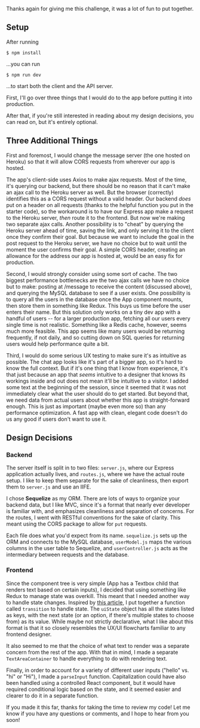Thanks again for giving me this challenge, it was a lot of fun to put together.

## Setup

After running

```
$ npm install

```

...you can run

```
$ npm run dev

```
...to start both the client and the API server.

First, I'll go over three things that I would do to the app before putting it into production.

After that, if you're still interested in reading about my design decisions, you can read on, but it's entirely optional.

## Three Additional Things

First and foremost, I would change the message server (the one hosted on Heroku) so that it will allow CORS requests from wherever our app is hosted.

The app's client-side uses Axios to make ajax requests. Most of the time, it's querying our backend, but there should be no reason that it can't make an ajax call to the Heroku server as well. But the browser (correctly) identifies this as a CORS request without a valid header. Our backend _does_ put on a header on all requests (thanks to the helpful function you put in the starter code), so the workaround is to have our Express app make a request to the Heroku server, _then_ route it to the frontend. But now we're making two separate ajax calls. Another possibility is to "cheat" by querying the Heroku server ahead of time, saving the link, and only serving it to the client once they confirm their goal. But because we want to include the goal in the post request to the Heroku server, we have no choice but to wait until the moment the user confirms their goal. A simple CORS header, creating an allowance for the address our app is hosted at, would be an easy fix for production.

Second, I would strongly consider using some sort of cache. The two biggest performance bottlenecks are the two ajax calls we have no choice but to make: posting at /message to receive the content (discussed above), and querying the MySQL database to see if a user exists. One possibility is to query all the users in the database once the App component mounts, then store them in something like Redux. This buys us time before the user enters their name. But this solution only works on a tiny dev app with a handful of users -- for a larger production app, fetching all our users every single time is not realistic. Something like a Redis cache, however, seems much more feasible. This app seems like many users would be returning frequently, if not daily, and so cutting down on SQL queries for returning users would help performance quite a bit.

Third, I would do some serious UX testing to make sure it's as intuitive as possible. The chat app looks like it's part of a bigger app, so it's hard to know the full context. But if it's one thing that I know from experience, it's that just because an app that _seems_ intuitive to a designer that knows its workings inside and out does not mean it'll be intuitive to a visitor. I added some text at the beginning of the session, since it seemed that it was not immediately clear what the user should do to get started. But beyond that, we need data from actual users about whether this app is straight-forward enough. This is just as important (maybe even more so) than any performance optimization. A fast app with clean, elegant code doesn't do us any good if users don't want to use it.

## Design Decisions

### Backend

The server itself is split in to two files: `server.js`, where our Express application actually lives, and `routes.js`, where we have the actual route setup. I like to keep them separate for the sake of cleanliness, then export them to `server.js` and use an IIFE.

I chose **Sequelize** as my ORM. There are lots of ways to organize your backend data, but I like MVC, since it's a format that nearly ever developer is familiar with, and emphasizes cleanliness and separation of concerns. For the routes, I went with RESTful conventions for the sake of clarity. This meant using the CORS package to allow for `put` requests.

 Each file does what you'd expect from its name. `sequelize.js` sets up the ORM and connects to the MySQL database, `userModel.js` maps the various columns in the user table to Sequelize, and `userController.js` acts as the intermediary between requests and the database.

### Frontend

Since the component tree is very simple (App has a Textbox child that renders text based on certain inputs), I decided that using something like Redux to manage state was overkill. This meant that I needed another way to handle state changes. Inspired by [this article](https://css-tricks.com/robust-react-user-interfaces-with-finite-state-machines/), I put together a function called `transition` to handle state. The `uiState` object has all the states listed as keys, with the next state (or an option, if there's multiple states to choose from) as its value. While maybe not strictly declarative, what I like about this format is that it so closely resembles the UX/UI flowcharts familiar to any frontend designer.

It also seemed to me that the choice of what text to render was a separate concern from the rest of the app. With that in mind, I made a separate `TextAreaContainer` to handle everything to do with rendering text.

Finally, in order to account for a variety of different user inputs ("hello" vs. "hi" or "Hi"), I made a `parseInput` function. Capitalization could have also been handled using a controlled React component, but it would have required conditional logic based on the state, and it seemed easier and clearer to do it in a separate function.

If you made it this far, thanks for taking the time to review my code! Let me know if you have any questions or comments, and I hope to hear from you soon!
